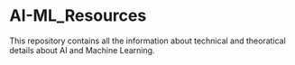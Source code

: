 # AI-ML_Resources
This repository contains all the information about technical and theoratical details about AI and Machine Learning.
